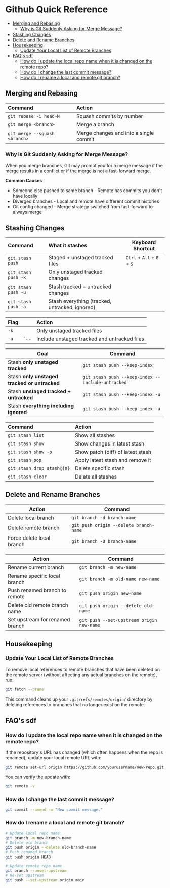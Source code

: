 # Github Quick Reference

- [Merging and Rebasing](#merging-and-rebasing)
    - [Why is Git Suddenly Asking for Merge Message?](#why-is-git-suddenly-asking-for-merge-message)
- [Stashing Changes](#stashing-changes)
- [Delete and Rename Branches](#delete-and-rename-branches)
- [Housekeeping](#housekeeping)
    - [Update Your Local List of Remote Branches](#update-your-local-list-of-remote-branches)
- [FAQ's sdf](#faqs-sdf)
    - [How do I update the local repo name when it is changed on the remote repo?](#how-do-i-update-the-local-repo-name-when-it-is-changed-on-the-remote-repo)
    - [How do I change the last commit message?](#how-do-i-change-the-last-commit-message)
    - [How do I rename a local and remote git branch?](#how-do-i-rename-a-local-and-remote-git-branch)


## Merging and Rebasing

| Command                       | Action                                 |
| :---------------------------- | :------------------------------------- |
| `git rebase -i head~N`        | Squash commits by number               |
| `git merge <branch>`          | Merge a branch                         |
| `git merge --squash <branch>` | Merge changes and into a single commit |

### Why is Git Suddenly Asking for Merge Message?

When you merge branches, Git may prompt you for a merge message if the merge
results in a conflict or if the merge is not a fast-forward merge. 

**Common Causes**
- Someone else pushed to same branch - Remote has commits you don't have locally
- Diverged branches - Local and remote have different commit histories
- Git config changed - Merge strategy switched from fast-forward to always merge

## Stashing Changes

| Command             | What it stashes                                | Keyboard Shortcut          |
| :------------------ | :--------------------------------------------- | -------------------------- |
| `git stash push`    | Staged + unstaged tracked files                | `Ctrl` + `Alt` + `G` + `S` |
| `git stash push -k` | Only unstaged tracked changes                  |                            |
| `git stash push -u` | Stash tracked + untracked changes              |                            |
| `git stash push -a` | Stash everything (tracked, untracked, ignored) |                            |

| Flag |      | Action                                       |
| :--- | :--- | :------------------------------------------- |
| `-k` |      | Only unstaged tracked files                  |
| `-u` | `--     | Include unstaged tracked and untracked files |


<!-- 
| `-a`                  | Include all files, even ignored ones         |
| `--keep-index`        | Stash changes but keep staged files in index |
| `--include-untracked` | Include untracked files in the stash         |
| `--all`               | Include all files, even ignored ones         | -->



| Goal                                         | Command                                           |
| -------------------------------------------- | ------------------------------------------------- |
| Stash **only unstaged tracked**              | `git stash push --keep-index`                     |
| Stash **only unstaged tracked or untracked** | `git stash push --keep-index --include-untracked` |
| Stash **unstaged tracked + untracked**       | `git stash push --keep-index -u`                  |
| Stash **everything including ignored**       | `git stash push --keep-index -a`                  |




| Command                    | Action                            |
| :------------------------- | :-------------------------------- |
| `git stash list`           | Show all stashes                  |
| `git stash show`           | Show changes in latest stash      |
| `git stash show -p`        | Show patch (diff) of latest stash |
| `git stash pop`            | Apply latest stash and remove it  |
| `git stash drop stash@{n}` | Delete specific stash             |
| `git stash clear`          | Delete all stashes                |


## Delete and Rename Branches

| Action                    | Command                                |
| ------------------------- | -------------------------------------- |
| Delete local branch       | `git branch -d branch-name`            |
| Delete remote branch      | `git push origin --delete branch-name` |
| Force delete local branch | `git branch -D branch-name`            |


| Action                          | Command                                   |
| ------------------------------- | ----------------------------------------- |
| Rename current branch           | `git branch -m new-name`                  |
| Rename specific local branch    | `git branch -m old-name new-name`         |
| Push renamed branch to remote   | `git push origin new-name`                |
| Delete old remote branch name   | `git push origin --delete old-name`       |
| Set upstream for renamed branch | `git push --set-upstream origin new-name` |


## Housekeeping

### Update Your Local List of Remote Branches

To remove local references to remote branches that have been deleted on the
remote server (without affecting any actual branches on the remote), run:

```bash +torchlight-bash
git fetch --prune
```

This command cleans up your `.git/refs/remotes/origin/` directory by deleting
references to branches that no longer exist on the remote.

## FAQ's sdf

### <question>How do I update the local repo name when it is changed on the remote repo?</question>

If the repository's URL has changed (which often happens when the repo is renamed), update your local remote URL with:

```bash +torchlight-bash
git remote set-url origin https://github.com/yourusername/new-repo.git
```

You can verify the update with:

```bash +torchlight-bash
git remote -v
```

### <question>How do I change the last commit message?</question>

```bash +torchlight-bash
git commit --amend -m "New commit message."
```

### <question>How do I rename a local and remote git branch?</question>

```bash +torchlight-bash
# Update local repo name
git branch -m new-branch-name
# Delete old branch
git push origin --delete old-branch-name
# Push renamed branch
git push origin HEAD

# Update remote repo name
git branch --unset-upstream
# Re-set upstream
git push --set-upstream origin main
```

